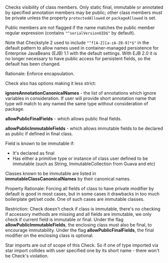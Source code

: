 Checks visibility of class members. Only static final, immutable or
annotated by specified annotation members may be public; other class
members must be private unless the property `protectedAllowed` or
`packageAllowed` is set.

Public members are not flagged if the name matches the public member
regular expression (contains `"^serialVersionUID$"` by default).

Note that Checkstyle 2 used to include `"^f[A-Z][a-zA-Z0-9]*$"` in the
default pattern to allow names used in container-managed persistence for
Enterprise JavaBeans (EJB) 1.1 with the default settings. With EJB 2.0
it is no longer necessary to have public access for persistent fields,
so the default has been changed.

Rationale: Enforce encapsulation.

Check also has options making it less strict:

**ignoreAnnotationCanonicalNames** - the list of annotations which
ignore variables in consideration. If user will provide short annotation
name that type will match to any named the same type without
consideration of package.

**allowPublicFinalFields** - which allows public final fields.

**allowPublicImmutableFields** - which allows immutable fields to be
declared as public if defined in final class.

Field is known to be immutable if:

  - It's declared as final
  - Has either a primitive type or instance of class user defined to be
    immutable (such as String, ImmutableCollection from Guava and etc)

Classes known to be immutable are listed in
**immutableClassCanonicalNames** by their canonical names.

Property Rationale: Forcing all fields of class to have private modifier
by default is good in most cases, but in some cases it drawbacks in too
much boilerplate get/set code. One of such cases are immutable classes.

Restriction: Check doesn't check if class is immutable, there's no
checking if accessory methods are missing and all fields are immutable,
we only check if current field is immutable or final. Under the flag
**allowPublicImmutableFields**, the enclosing class must also be final,
to encourage immutability. Under the flag **allowPublicFinalFields**,
the final modifier on the enclosing class is optional.

Star imports are out of scope of this Check. So if one of type imported
via star import collides with user specified one by its short name -
there won't be Check's violation.
